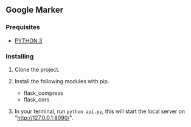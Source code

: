 ## Google Marker

### Prequisites
- [PYTHON 3](https://www.python.org/downloads/release/python-374/)

### Installing
1. Clone the project.

2. Install the following modules with pip.
    - flask_compress
    - flask_cors

3. In your terminal, run `python api.py`, this will start the local server on "http://127.0.0.1:8090/".




